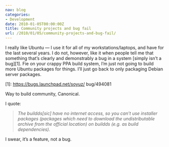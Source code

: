 ```yaml
---
nav: blog
categories:
- Development
date: 2010-01-05T00:00:00Z
title: Community projects and bug fail
url: /2010/01/05/community-projects-and-bug-fail/
---
```


I really like Ubuntu — I use it for all of my workstations/laptops, and have for the last several years. I do not, however, like it when people tell me that something that’s clearly and demonstrably a bug in a system [simply isn’t a bug][1]. Fie on your crappy PPA build system, I’m just not going to build more Ubuntu packages for things. I’ll just go back to only packaging Debian server packages.

 [1]: https://bugs.launchpad.net/soyuz/ bug/494081

Way to build community, Canonical.

I quote:

> *The buildds[sic] have no internet access, so you can’t use installer packages (packages which need to download the undistributable archive from the official location) on buildds (e.g. as build dependencies).*

I swear, it’s a feature, not a bug. 
